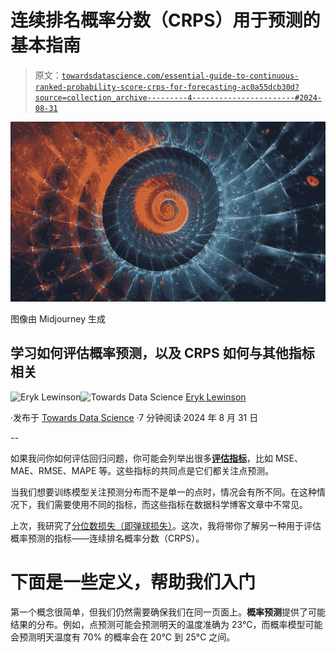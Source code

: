 # 连续排名概率分数（CRPS）用于预测的基本指南

> 原文：[`towardsdatascience.com/essential-guide-to-continuous-ranked-probability-score-crps-for-forecasting-ac0a55dcb30d?source=collection_archive---------4-----------------------#2024-08-31`](https://towardsdatascience.com/essential-guide-to-continuous-ranked-probability-score-crps-for-forecasting-ac0a55dcb30d?source=collection_archive---------4-----------------------#2024-08-31)

![](img/e435885a12392409123f076d51ebcb66.png)

图像由 Midjourney 生成

## 学习如何评估概率预测，以及 CRPS 如何与其他指标相关

[](https://eryk-lewinson.medium.com/?source=post_page---byline--ac0a55dcb30d--------------------------------)![Eryk Lewinson](https://eryk-lewinson.medium.com/?source=post_page---byline--ac0a55dcb30d--------------------------------)[](https://towardsdatascience.com/?source=post_page---byline--ac0a55dcb30d--------------------------------)![Towards Data Science](https://towardsdatascience.com/?source=post_page---byline--ac0a55dcb30d--------------------------------) [Eryk Lewinson](https://eryk-lewinson.medium.com/?source=post_page---byline--ac0a55dcb30d--------------------------------)

·发布于 [Towards Data Science](https://towardsdatascience.com/?source=post_page---byline--ac0a55dcb30d--------------------------------) ·7 分钟阅读·2024 年 8 月 31 日

--

如果我问你如何评估回归问题，你可能会列举出很多[**评估指标**](https://medium.com/towards-data-science/a-comprehensive-overview-of-regression-evaluation-metrics-6264af0926db)，比如 MSE、MAE、RMSE、MAPE 等。这些指标的共同点是它们都关注点预测。

当我们想要训练模型关注预测分布而不是单一的点时，情况会有所不同。在这种情况下，我们需要使用不同的指标，而这些指标在数据科学博客文章中不常见。

上次，我研究了[分位数损失（即弹球损失）](https://medium.com/towards-data-science/an-introduction-to-quantile-loss-a-k-a-the-pinball-loss-33cccac378a9)。这次，我将带你了解另一种用于评估概率预测的指标——连续排名概率分数（CRPS）。

# 下面是一些定义，帮助我们入门

第一个概念很简单，但我们仍然需要确保我们在同一页面上。**概率预测**提供了可能结果的分布。例如，点预测可能会预测明天的温度准确为 23°C，而概率模型可能会预测明天温度有 70% 的概率会在 20°C 到 25°C 之间。
